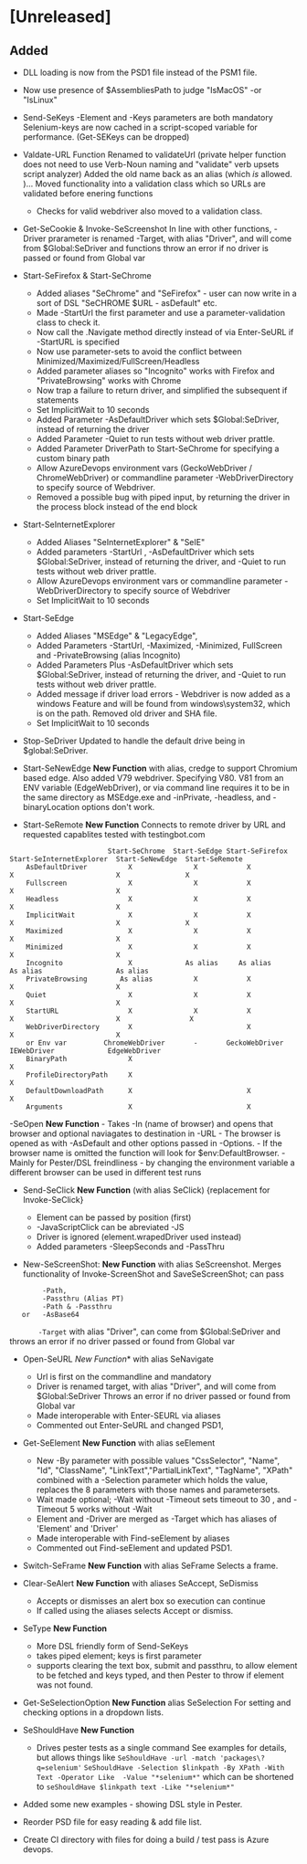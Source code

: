 # [Unreleased]

## Added

- DLL loading is now from the PSD1 file instead of the PSM1 file.
- Now use presence of $AssembliesPath to judge "IsMacOS" -or "IsLinux"

- Send-SeKeys
  -Element and -Keys parameters are both mandatory
  Selenium-keys are now cached in a script-scoped variable for performance. (Get-SEKeys can be dropped)

- Valdate-URL
   Function Renamed to validateUrl (private helper function does not need to use Verb-Noun naming and "validate" verb upsets script analyzer)
   Added the old name back as an alias (which _is_ allowed. )...
   Moved functionality into a validation class which so URLs are validated before enering functions

    - Checks for valid webdriver also moved to a validation class.

- Get-SeCookie & Invoke-SeScreenshot
   In line with other functions, -Driver prarameter is renamed -Target, with alias "Driver", and will come from $Global:SeDriver and functions throw an error if no driver is passed or found from Global var

- Start-SeFirefox & Start-SeChrome
    - Added aliases "SeChrome" and "SeFirefox" - user can now write in a sort of DSL "SeCHROME $URL - asDefault" etc.
    - Made -StartUrl the first parameter and use a parameter-validation class to check it.
    - Now call the .Navigate method directly instead of via Enter-SeURL if -StartURL is specified
    - Now use parameter-sets to avoid the conflict between Minimized/Maximized/FullScreen/Headless
    - Added parameter aliases so "Incognito" works with Firefox and "PrivateBrowsing" works with Chrome
    - Now trap a failure to return driver, and simplified the subsequent if statements
    - Set ImplicitWait to 10 seconds
    - Added Parameter -AsDefaultDriver which sets $Global:SeDriver, instead of returning the driver
    - Added Parameter -Quiet to run tests without web driver prattle.
    - Added Parameter DriverPath to Start-SeChrome for specifying a custom binary path
    - Allow AzureDevops environment vars (GeckoWebDriver / ChromeWebDriver)  or commandline parameter -WebDriverDirectory to specify source of Webdriver.
    - Removed a possible bug with piped input, by returning the driver in the process block instead of the end block

- Start-SeInternetExplorer
    - Added Aliases "SeInternetExplorer" & "SeIE"
    - Added parameters -StartUrl ,  -AsDefaultDriver which sets $Global:SeDriver, instead of returning the driver, and -Quiet to run tests without web driver prattle.
    - Allow AzureDevops environment vars or commandline parameter -WebDriverDirectory to specify source of Webdriver
    - Set ImplicitWait to 10 seconds

- Start-SeEdge
    - Added Aliases "MSEdge" & "LegacyEdge",
    - Added Parameters -StartUrl, -Maximized, -Minimized, FullScreen and -PrivateBrowsing (alias Incognito)
    - Added Parameters Plus -AsDefaultDriver which sets $Global:SeDriver, instead of returning the driver, and -Quiet to run tests without web driver prattle.
    - Added message if driver load errors - Webdriver is now added as a windows Feature and will be found from windows\system32, which is on the path. Removed old driver and SHA file.
    - Set ImplicitWait to 10 seconds

- Stop-SeDriver
    Updated to handle the default drive being in $global:SeDriver.

- Start-SeNewEdge  **New Function** with alias, credge to support Chromium based edge.
    Also added V79 webdriver. Specifying V80. V81 from an ENV variable (EdgeWebDriver), or via command line requires it to be in the same directory as MSEdge.exe and -inPrivate, -headless, and -binaryLocation options don't work.

- Start-SeRemote **New Function**
  Connects to remote driver by URL and requested capablites tested with testingbot.com
```
                        Start-SeChrome  Start-SeEdge Start-SeFirefox  Start-SeInternetExplorer  Start-SeNewEdge  Start-SeRemote
    AsDefaultDriver	         X               X            X                X                         X                X
    Fullscreen               X               X            X                X                         X
    Headless                 X               X            X                X                         X
    ImplicitWait             X               X            X                X                         X                X
    Maximized                X               X            X                X                         X
    Minimized                X               X            X                X                         X
    Incognito                X             As alias	    As alias         As alias                  As alias
    PrivateBrowsing	       As alias          X            X                X                         X
    Quiet                    X               X            X                X                         X
    StartURL                 X               X            X                X                         X                 X
    WebDriverDirectory       X                            X                X                         X
    or Env var         ChromeWebDriver       -       GeckoWebDriver      IEWebDriver             EdgeWebDriver
    BinaryPath               X                                                                       X
    ProfileDirectoryPath     X                                                                       X
    DefaultDownloadPath      X                            X                                          X
    Arguments                X                            X
```

-SeOpen **New Function**
    - Takes -In (name of browser) and opens that browser and optional naviagates to destination in -URL - The browser is opened as with -AsDefault and other options passed in -Options.
    - If the browser name is omitted the function will look for $env:DefaultBrowser.
    - Mainly for Pester/DSL freindliness - by changing the environment variable a different browser can be used in different test runs

- Send-SeClick **New Function** (with alias SeClick) {replacement for Invoke-SeClick}
    - Element can be passed by position (first)
    - -JavaScriptClick can be abreviated -JS
    - Driver is ignored  (element.wrapedDriver used instead)
    - Added parameters -SleepSeconds and -PassThru

- New-SeScreenShot: **New Function** with alias SeScreenshot. Merges functionality of Invoke-ScreenShot and SaveSeScreenShot; can pass
```
        -Path,
        -Passthru (Alias PT)
        -Path & -Passthru
   or   -AsBase64
```
`       -Target` with alias "Driver", can come from $Global:SeDriver and throws an error if no driver passed or found from Global var

- Open-SeURL *New Function** with alias SeNavigate
    - Url is first on the commandline and mandatory
    - Driver is renamed target, with alias "Driver", and will come from $Global:SeDriver Throws an error if no driver passed or found from Global var
    - Made interoperable with Enter-SEURL via aliases
    - Commented out Enter-SeURL and changed PSD1,

- Get-SeElement **New Function** with alias seElement
    - New -By parameter with possible values "CssSelector", "Name", "Id", "ClassName", "LinkText","PartialLinkText", "TagName", "XPath"
    combined with a -Selection parameter which holds the value, replaces the 8 parameters with those names and parametersets.
    - Wait made optional; -Wait without -Timeout sets timeout to 30 , and -Timeout 5 works without -Wait
    - Element and -Driver are merged as -Target which has aliases of 'Element' and 'Driver'
    - Made interoperable with Find-seElement by aliases
    - Commented out Find-seElement and updated PSD1.

- Switch-SeFrame **New Function** with alias SeFrame
    Selects a frame.

- Clear-SeAlert **New Function** with aliases SeAccept, SeDismiss
    - Accepts or dismisses an alert box so execution can continue
    - If called using the aliases selects Accept or dismiss.

- SeType **New Function**
     - More DSL friendly form of Send-SeKeys
     - takes piped element;  keys is first parameter
     - supports clearing the text box, submit and passthru, to allow element to be fetched and keys typed, and then Pester to throw if element was not found.

- Get-SeSelectionOption **New Function** alias SeSelection
    For setting and checking options in a dropdown lists.

- SeShouldHave **New Function**
    - Drives pester tests as a single command See examples for details, but allows things like
    `SeShouldHave -url -match 'packages\?q=selenium'`
    `SeShouldHave -Selection $linkpath -By XPath -With Text -Operator Like  -Value "*selenium*"`
    which can be shortened to
    `seShouldHave $linkpath text -Like "*selenium*"`

- Added some new examples - showing DSL style in Pester.

- Reorder PSD file for easy reading & add file list.

- Create CI directory with files for doing a build / test pass is Azure devops.